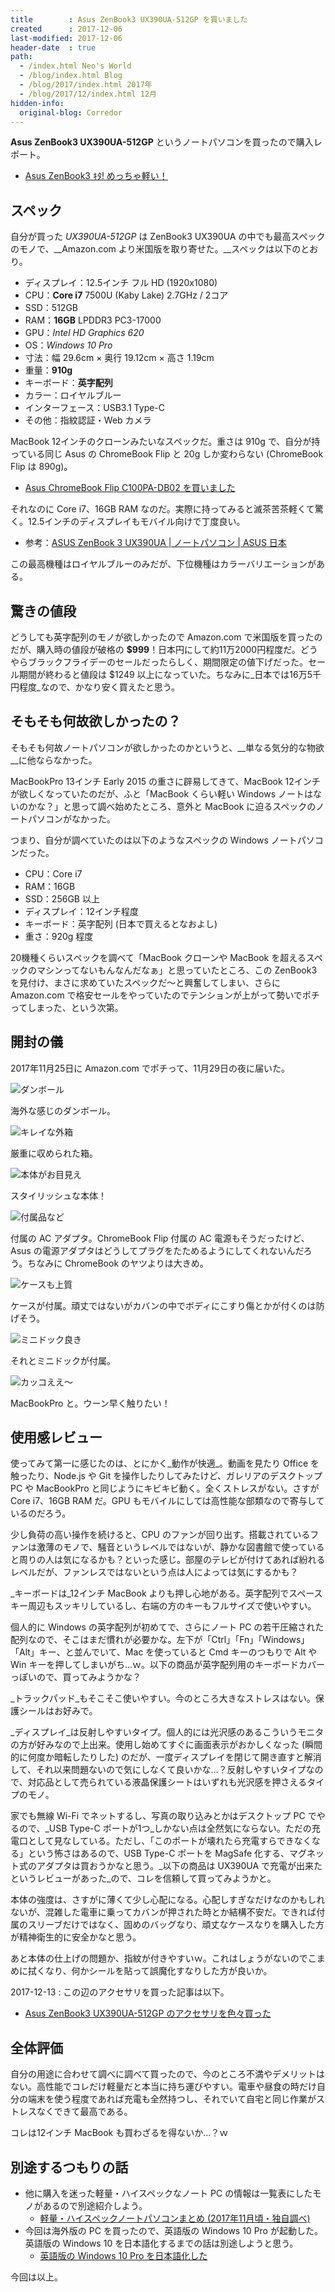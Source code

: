```yaml
---
title        : Asus ZenBook3 UX390UA-512GP を買いました
created      : 2017-12-06
last-modified: 2017-12-06
header-date  : true
path:
  - /index.html Neo's World
  - /blog/index.html Blog
  - /blog/2017/index.html 2017年
  - /blog/2017/12/index.html 12月
hidden-info:
  original-blog: Corredor
---
```


__Asus ZenBook3 UX390UA-512GP__ というノートパソコンを買ったので購入レポート。

- [Asus ZenBook3 ｷﾀ! めっちゃ軽い！](https://www.instagram.com/p/BcHf806gOhT/)

## スペック

自分が買った _UX390UA-512GP_ は ZenBook3 UX390UA の中でも最高スペックのモノで、__Amazon.com より米国版を取り寄せた。__スペックは以下のとおり。

- ディスプレイ：12.5インチ フル HD (1920x1080)
- CPU：__Core i7__ 7500U (Kaby Lake) 2.7GHz / 2コア
- SSD：512GB
- RAM：__16GB__ LPDDR3 PC3-17000
- GPU：_Intel HD Graphics 620_
- OS：_Windows 10 Pro_
- 寸法：幅 29.6cm × 奥行 19.12cm × 高さ 1.19cm
- 重量：__910g__
- キーボード：__英字配列__
- カラー：ロイヤルブルー
- インターフェース：USB3.1 Type-C
- その他：指紋認証・Web カメラ

MacBook 12インチのクローンみたいなスペックだ。重さは 910g で、自分が持っている同じ Asus の ChromeBook Flip と 20g しか変わらない (ChromeBook Flip は 890g)。

- [Asus ChromeBook Flip C100PA-DB02 を買いました](/blog/2016/11/07-01.html)

それなのに Core i7、16GB RAM なのだ。実際に持ってみると滅茶苦茶軽くて驚く。12.5インチのディスプレイもモバイル向けで丁度良い。

- 参考：[ASUS ZenBook 3 UX390UA | ノートパソコン | ASUS 日本](https://www.asus.com/jp/Laptops/ASUS-ZenBook-3-UX390UA/)

この最高機種はロイヤルブルーのみだが、下位機種はカラーバリエーションがある。

## 驚きの値段

どうしても英字配列のモノが欲しかったので Amazon.com で米国版を買ったのだが、購入時の値段が破格の __$999__！日本円にして約11万2000円程度だ。どうやらブラックフライデーのセールだったらしく、期間限定の値下げだった。セール期間が終わると値段は $1249 以上になっていた。ちなみに_日本では16万5千円程度_なので、かなり安く買えたと思う。

## そもそも何故欲しかったの？

そもそも何故ノートパソコンが欲しかったのかというと、__単なる気分的な物欲__に他ならなかった。

MacBookPro 13インチ Early 2015 の重さに辟易してきて、MacBook 12インチが欲しくなっていたのだが、ふと「MacBook くらい軽い Windows ノートはないのかな？」と思って調べ始めたところ、意外と MacBook に迫るスペックのノートパソコンがなかった。

つまり、自分が調べていたのは以下のようなスペックの Windows ノートパソコンだった。

- CPU：Core i7
- RAM：16GB
- SSD：256GB 以上
- ディスプレイ：12インチ程度
- キーボード：英字配列 (日本で買えるとなおよし)
- 重さ：920g 程度

20機種くらいスペックを調べて「MacBook クローンや MacBook を超えるスペックのマシンってないもんなんだなぁ」と思っていたところ、この ZenBook3 を見付け、まさに求めていたスペックだ〜と興奮してしまい、さらに Amazon.com で格安セールをやっていたのでテンションが上がって勢いでポチってしまった、という次第。

## 開封の儀

2017年11月25日に Amazon.com でポチって、11月29日の夜に届いた。

![ダンボール](06-01-01.jpg)

海外な感じのダンボール。

![キレイな外箱](06-01-02.jpg)

厳重に収められた箱。

![本体がお目見え](06-01-03.jpg)

スタイリッシュな本体！

![付属品など](06-01-04.jpg)

付属の AC アダプタ。ChromeBook Flip 付属の AC 電源もそうだったけど、Asus の電源アダプタはどうしてプラグをたためるようにしてくれないんだろう。ちなみに ChromeBook のヤツよりは大きめ。

![ケースも上質](06-01-05.jpg)

ケースが付属。頑丈ではないがカバンの中でボディにこすり傷とかが付くのは防げそう。

![ミニドック良き](06-01-06.jpg)

それとミニドックが付属。

![カッコええ〜](06-01-07.jpg)

MacBookPro と。ウーン早く触りたい！

## 使用感レビュー

使ってみて第一に感じたのは、とにかく_動作が快適_。動画を見たり Office を触ったり、Node.js や Git を操作したりしてみたけど、ガレリアのデスクトップ PC や MacBookPro と同じようにキビキビ動く。全くストレスがない。さすが Core i7、16GB RAM だ。GPU もモバイルにしては高性能な部類なので寄与しているのだろう。

少し負荷の高い操作を続けると、CPU のファンが回り出す。搭載されているファンは激薄のモノで、騒音というレベルではないが、静かな図書館で使っていると周りの人は気になるかも？といった感じ。部屋のテレビが付けてあれば紛れるレベルだが、ファンレスではないという点は人によっては気にするかも？

_キーボードは_12インチ MacBook よりも押し心地がある。英字配列でスペースキー周辺もスッキリしているし、右端の方のキーもフルサイズで使いやすい。

個人的に Windows の英字配列が初めてで、さらにノート PC の若干圧縮された配列なので、そこはまだ慣れが必要かな。左下が「Ctrl」「Fn」「Windows」「Alt」キー、と並んでいて、Mac を使っていると Cmd キーのつもりで Alt や Win キーを押してしまいがち…ｗ。以下の商品が英字配列用のキーボードカバーっぽいので、買ってみようかな？

_トラックパッド_もそこそこ使いやすい。今のところ大きなストレスはない。保護シールはお好みで。

_ディスプレイ_は反射しやすいタイプ。個人的には光沢感のあるこういうモニタの方が好みなので上出来。使用し始めてすぐに画面表示がおかしくなった (瞬間的に何度か暗転したりした) のだが、一度ディスプレイを閉じて開き直すと解消して、それ以来問題ないので気にしなくて良いかな…？反射しやすいタイプなので、対応品として売られている液晶保護シートはいずれも光沢感を押さえるタイプのモノ。

家でも無線 Wi-Fi でネットするし、写真の取り込みとかはデスクトップ PC でやるので、_USB Type-C ポートが1つ_しかない点は全然気にならない。ただの充電口として見なしている。ただし、「このポートが壊れたら充電すらできなくなる」という怖さはあるので、USB Type-C ポートを MagSafe 化する、マグネット式のアダプタは買おうかなと思う。_以下の商品は UX390UA で充電が出来たというレビューがあった_ので、コレを信頼して買ってみようかと。

本体の強度は、さすがに薄くて少し心配になる。心配しすぎなだけなのかもしれないが、混雑した電車に乗ってカバンが押された時とか結構不安だ。できれば付属のスリーブだけではなく、固めのバッグなり、頑丈なケースなりを購入した方が精神衛生的に安全かなと思う。

あと本体の仕上げの問題か、指紋が付きやすいｗ。これはしょうがないのでこまめに拭くなり、何かシールを貼って誤魔化すなりした方が良いか。

2017-12-13 : この辺のアクセサリを買った記事は以下。

- [Asus ZenBook3 UX390UA-512GP のアクセサリを色々買った](/blog/2017/12/13-02.html)

## 全体評価

自分の用途に合わせて調べに調べて買ったので、今のところ不満やデメリットはない。高性能でコレだけ軽量だと本当に持ち運びやすい。電車や昼食の時だけ自分の端末を使う程度であれば充電も全然持つし、それでいて自宅と同じ作業がストレスなくできて最高である。

コレは12インチ MacBook も買わざるを得ないか…？ｗ

## 別途するつもりの話

- 他に購入を迷った軽量・ハイスペックなノート PC の情報は一覧表にしたモノがあるので別途紹介しよう。
  - [軽量・ハイスペックノートパソコンまとめ (2017年11月頃・独自調べ)](https://codepen.io/Neos21/pen/ypJaZX/)
- 今回は海外版の PC を買ったので、英語版の Windows 10 Pro が起動した。英語版の Windows 10 を日本語化するまでの話は別途しようと思う。
  - [英語版の Windows 10 Pro を日本語化した](/blog/2017/12/31-04.html)

今回は以上。
